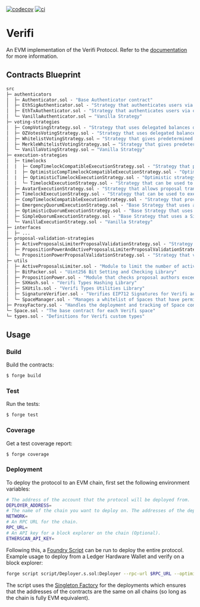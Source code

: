 [![codecov](https://codecov.io/github/verifi-labs/evm/branch/main/graph/badge.svg?token=BZ4XKYU3FT)](https://app.codecov.io/gh/verifi-labs/evm)
[![ci](https://github.com/verifi-labs/evm/actions/workflows/ci.yml/badge.svg)](https://github.com/verifi-labs/evm/actions/workflows/ci.yml)

# Verifi

An EVM implementation of the Verifi Protocol. Refer to the [documentation](https://docs.verifi.network) for more
information.

## Contracts Blueprint

```ml
src
├─ authenticators
│  ├─ Authenticator.sol - "Base Authenticator contract"
│  ├─ EthSigAuthenticator.sol - "Strategy that authenticates users via an EIP712 signature"
│  ├─ EthTxAuthenticator.sol - "Strategy that authenticates users via checking the tx sender address"
│  └─ VanillaAuthenticator.sol — "Vanilla Strategy"
├─ voting-strategies
│  ├─ CompVotingStrategy.sol - "Strategy that uses delegated balances of Comp tokens as voting power"
│  ├─ OZVotesVotingStrategy.sol - "Strategy that uses delegated balances of OZ Votes tokens as voting power"
│  ├─ WhitelistVotingStrategy.sol — "Strategy that gives predetermined voting power for members in a whitelist. Whitelist is stored in a bytes array On-Chain."
│  ├─ MerkleWhitelistVotingStrategy.sol — "Strategy that gives predetermined voting power for members in a whitelist. Whitelist is stored in a Merkle tree Off-Chain, with only the root being stored On-Chain."
│  └─ VanillaVotingStrategy.sol — "Vanilla Strategy"
├─ execution-strategies
│  ├─ timelocks
│  |  ├─ CompTimelockCompatibleExecutionStrategy.sol - "Strategy that provides compatibility with existing Comp Timelock contracts"
│  |  ├─ OptimisticCompTimelockCompatibleExecutionStrategy.sol - "Optimistic strategy that provides compatibility with existing Comp Timelock contracts"
│  |  ├─ OptimisticTimelockExecutionStrategy.sol - "Optimistic strategy that can be used to execute proposal transactions according to a timelock delay"
│  |  └─ TimelockExecutionStrategy.sol - "Strategy that can be used to execute proposal transactions according to a timelock delay"
│  ├─ AvatarExecutionStrategy.sol - "Strategy that allows proposal transactions to be executed from an Avatar contract"
│  ├─ TimelockExecutionStrategy.sol - "Strategy that can be used to execute proposal transactions according to a timelock delay"
│  ├─ CompTimelockCompatibleExecutionStrategy.sol - "Strategy that provides compatibility with existing Comp Timelock contracts"
│  ├─ EmergencyQuorumExecutionStrategy.sol - "Base Strategy that uses an additional Emergency Quorum to determine the status of a proposal"
│  ├─ OptimisticQuorumExecutionStrategy.sol - "Base Strategy that uses an Optimistic Quorum to determine the status of a proposal"
│  ├─ SimpleQuorumExecutionStrategy.sol - "Base Strategy that uses a Simple Quorum to determine the status of a proposal"
│  └─ VanillaExecutionStrategy.sol - "Vanilla Strategy"
├─ interfaces
│  ├─ ...
├─ proposal-validation-strategies
│  ├─ ActiveProposalsLimiterProposalValidationStrategy.sol - "Strategy to that validates with the ActiveProposalsLimiter module"
│  ├─ PropositionPowerAndActiveProposalsLimiterProposalValidationStrategy.sol - "Strategy that validates with the ActiveProposalsLimiter and PropositionPower modules"
│  └─ PropositionPowerProposalValidationStrategy.sol - "Strategy that validates with the PropositionPower module"
├─ utils
│  ├─ ActiveProposalsLimiter.sol - "Module to limit the number of active proposals per author"
│  ├─ BitPacker.sol - "Uint256 Bit Setting and Checking Library"
│  ├─ PropositionPower.sol - "Module that checks proposal authors exceed a threshold proposition power over a set of strategies"
│  ├─ SXHash.sol - "Verifi Types Hashing Library"
│  ├─ SXUtils.sol - "Verifi Types Utilities Library"
│  ├─ SignatureVerifier.sol - "Verifies EIP712 Signatures for Verifi actions"
│  └─ SpaceManager.sol - "Manages a whitelist of Spaces that have permissions to execute transactions"
├─ ProxyFactory.sol - "Handles the deployment and tracking of Space contracts"
└─ Space.sol - "The base contract for each Verifi space"
└─ types.sol - "Definitions for Verifi custom types"
```

## Usage

### Build

Build the contracts:

```sh
$ forge build
```

### Test

Run the tests:

```sh
$ forge test
```

### Coverage

Get a test coverage report:

```sh
$ forge coverage
```

### Deployment

To deploy the protocol to an EVM chain, first set the following environment variables:

```sh
# The address of the account that the protocol will be deployed from.
DEPLOYER_ADDRESS=
# The name of the chain you want to deploy on. The addresses of the deployed contracts will be stored at /deployments/network.json
NETWORK=
# An RPC URL for the chain.
RPC_URL=
# An API key for a block explorer on the chain (Optional).
ETHERSCAN_API_KEY=
```

Following this, a [Foundry Script](https://book.getfoundry.sh/tutorials/solidity-scripting) can be run to deploy the
entire protocol. Example usage to deploy from a Ledger Hardware Wallet and verify on a block explorer:

```sh
forge script script/Deployer.s.sol:Deployer --rpc-url $RPC_URL --optimize --broadcast --verify -vvvv --ledger --sender $DEPLOYER_ADDRESS --hd-paths "m/44'/60'/4'/0/0"
```

The script uses the [Singleton Factory](https://eips.ethereum.org/EIPS/eip-2470) for the deployments which ensures that
the addresses of the contracts are the same on all chains (so long as the chain is fully EVM equivalent).
